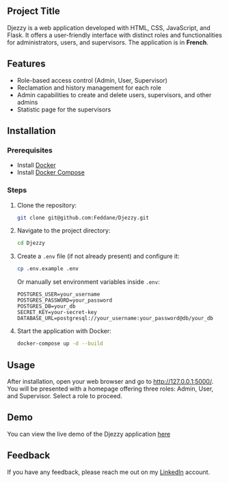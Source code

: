 
## Project Title
Djezzy is a web application developed with HTML, CSS, JavaScript, and Flask. It offers a user-friendly interface with distinct roles and functionalities for administrators, users, and supervisors. The application is in **French**.





## Features

- Role-based access control (Admin, User, Supervisor)
- Reclamation and history management for each role
- Admin capabilities to create and delete users, supervisors, and other admins
- Statistic page for the supervisors



## Installation

### Prerequisites

- Install [Docker](https://docs.docker.com/get-docker/)
- Install [Docker Compose](https://docs.docker.com/compose/install/)

### Steps

   1. Clone the repository:

       ```bash
       git clone git@github.com:Feddane/Djezzy.git
       ```

   2. Navigate to the project directory:
   
       ```bash 
       cd Djezzy
       ```

   3. Create a `.env` file (if not already present) and configure it:  

       ```bash
       cp .env.example .env
       ```

       Or manually set environment variables inside `.env`:  

       ```dotenv
       POSTGRES_USER=your_username
       POSTGRES_PASSWORD=your_password
       POSTGRES_DB=your_db
       SECRET_KEY=your-secret-key
       DATABASE_URL=postgresql://your_username:your_password@db/your_db
       ```

   4. Start the application with Docker:
   
       ```bash 
       docker-compose up -d --build
       ```

## Usage
After installation, open your web browser and go to http://127.0.0.1:5000/. You will be presented with a homepage offering three roles: Admin, User, and Supervisor. Select a role to proceed.



## Demo

You can view the live demo of the Djezzy application [here](https://djezzy.onrender.com)


## Feedback

If you have any feedback, please reach me out on my [LinkedIn](https://www.linkedin.com/in/cha%C3%AFma-feddane-27a003224/) account.


